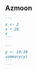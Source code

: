 ## Azmoon



<!--
#mahnaz
-->

````markdown
```
x <- 2
x + 20
x
```

```
y <- 10:30
summary(y)
```
```


